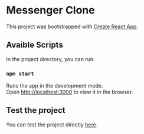 # Messenger Clone

This project was bootstrapped with [Create React App](https://github.com/facebook/create-react-app).

## Avaible Scripts

In the project directory, you can run:

### `npm start`

Runs the app in the development mode.\
Open [http://localhost:3000](http://localhost:3000) to view it in the browser.

## Test the project

You can test the project directly [here](https://messenger-clone-f7a2a.web.app/).